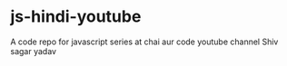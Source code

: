# js-hindi-youtube
A code repo for javascript series at chai aur code youtube channel
Shiv sagar yadav
